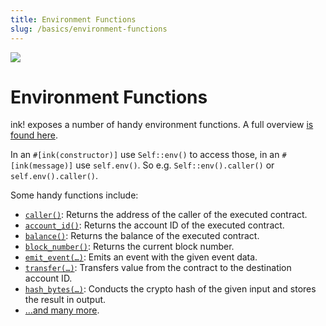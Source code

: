 ```yaml
---
title: Environment Functions
slug: /basics/environment-functions
---
```


<img src="/img/title/env-function.svg" className="titlePic" />

# Environment Functions

ink! exposes a number of handy environment functions.
A full overview [is found here](https://docs.rs/ink_env/5.0.0-rc.1/ink_env/#functions).

In an `#[ink(constructor)]`  use `Self::env()` to access those,
in an `#[ink(message)]` use `self.env()`.
So e.g. `Self::env().caller()` or `self.env().caller()`.

Some handy functions include:

* [`caller()`](https://docs.rs/ink_env/5.0.0-rc.1/ink_env/fn.caller.html): Returns the address of the caller of the executed contract.
* [`account_id()`](https://docs.rs/ink_env/5.0.0-rc.1/ink_env/fn.account_id.html): Returns the account ID of the executed contract.
* [`balance()`](https://docs.rs/ink_env/5.0.0-rc.1/ink_env/fn.balance.html): Returns the balance of the executed contract.
* [`block_number()`](https://docs.rs/ink_env/5.0.0-rc.1/ink_env/fn.block_number.html): Returns the current block number.
* [`emit_event(…)`](https://docs.rs/ink_env/5.0.0-rc.1/ink_env/fn.emit_event.html): Emits an event with the given event data.
* [`transfer(…)`](https://docs.rs/ink_env/5.0.0-rc.1/ink_env/fn.transfer.html): Transfers value from the contract to the destination account ID.
* [`hash_bytes(…)`](https://docs.rs/ink_env/5.0.0-rc.1/ink_env/fn.hash_bytes.html): Conducts the crypto hash of the given input and stores the result in output.
* […and many more](https://docs.rs/ink_env/5.0.0-rc.1/ink_env/#functions).
